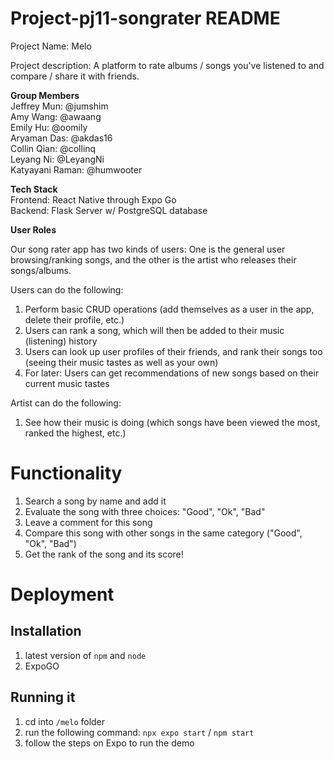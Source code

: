 # Project-pj11-songrater README
Project Name: Melo 

Project description: A platform to rate albums / songs you've listened to and compare / share it with friends. 

__Group Members__ \
Jeffrey Mun: @jumshim \
Amy Wang: @awaang \
Emily Hu: @oomily \
Aryaman Das: @akdas16 \
Collin Qian: @collinq \
Leyang Ni: @LeyangNi \
Katyayani Raman: @humwooter 


__Tech Stack__ \
Frontend: React Native through Expo Go \
Backend: Flask Server w/ PostgreSQL database 

__User Roles__

Our song rater app has two kinds of users: One is the general user browsing/ranking songs, and the other is the artist who releases their songs/albums.

Users can do the following:
1. Perform basic CRUD operations (add themselves as a user in the app, delete their profile, etc.)
2. Users can rank a song, which will then be added to their music (listening) history
3. Users can look up user profiles of their friends, and rank their songs too (seeing their music tastes as well as your own)
4. For later: Users can get recommendations of new songs based on their current music tastes

Artist can do the following:
1. See how their music is doing (which songs have been viewed the most, ranked the highest, etc.)



# Functionality

1. Search a song by name and add it
2. Evaluate the song with three choices: "Good", "Ok", "Bad"
3. Leave a comment for this song
4. Compare this song with other songs in the same category ("Good", "Ok", "Bad")
5. Get the rank of the song and its score! 


# Deployment

## Installation 

1. latest version of `npm` and `node`
2. ExpoGO

## Running it
1. cd into `/melo` folder
2. run the following command:
   `npx expo start` / `npm start`
3. follow the steps on Expo to run the demo





